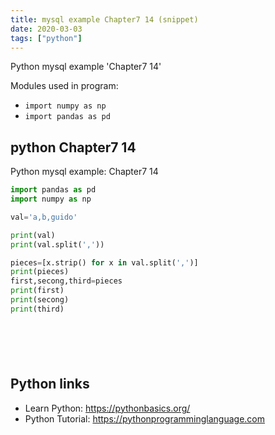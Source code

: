 ```yaml
---
title: mysql example Chapter7 14 (snippet)
date: 2020-03-03
tags: ["python"]
---
```

Python mysql example 'Chapter7 14'


Modules used in program: 
* `import numpy as np`
* `import pandas as pd`

## python Chapter7 14

Python mysql example: Chapter7 14

```python
import pandas as pd
import numpy as np

val='a,b,guido'

print(val)
print(val.split(','))

pieces=[x.strip() for x in val.split(',')]
print(pieces)
first,secong,third=pieces
print(first)
print(secong)
print(third)







```

## Python links

- Learn Python: https://pythonbasics.org/
- Python Tutorial: https://pythonprogramminglanguage.com
